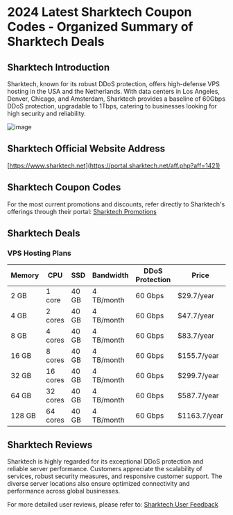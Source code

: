 # 2024 Latest Sharktech Coupon Codes - Organized Summary of Sharktech Deals

## Sharktech Introduction
Sharktech, known for its robust DDoS protection, offers high-defense VPS hosting in the USA and the Netherlands. With data centers in Los Angeles, Denver, Chicago, and Amsterdam, Sharktech provides a baseline of 60Gbps DDoS protection, upgradable to 1Tbps, catering to businesses looking for high security and reliability.

![image](https://github.com/barringtona60/Sharktech/assets/167672776/0c381ebf-b66c-4529-9b94-731ff95e8f11)

## Sharktech Official Website Address
[https://www.sharktech.net](https://portal.sharktech.net/aff.php?aff=1421)

## Sharktech Coupon Codes
For the most current promotions and discounts, refer directly to Sharktech's offerings through their portal:
[Sharktech Promotions](https://portal.sharktech.net/aff.php?aff=1421)

## Sharktech Deals

### VPS Hosting Plans
| Memory | CPU  | SSD  | Bandwidth | DDoS Protection | Price   | Purchase Link                                                                                  |
|--------|------|------|-----------|-----------------|---------|------------------------------------------------------------------------------------------------|
| 2 GB   | 1 core | 40 GB | 4 TB/month | 60 Gbps         | $29.7/year | [Buy Now](https://portal.sharktech.net/aff.php?aff=1421&pid=590&carttpl=cloud_cart_V2&configoption[1582]=10775&configoption[1579]=1&configoption[1576]=2&billingcycle=annually)  |
| 4 GB   | 2 cores | 40 GB | 4 TB/month | 60 Gbps         | $47.7/year | [Buy Now](https://portal.sharktech.net/aff.php?aff=1421&pid=590&carttpl=cloud_cart_V2&configoption[1582]=10776&configoption[1579]=2&configoption[1576]=4&billingcycle=annually) |
| 8 GB   | 4 cores | 40 GB | 4 TB/month | 60 Gbps         | $83.7/year | [Buy Now](https://portal.sharktech.net/aff.php?aff=1421&pid=590&carttpl=cloud_cart_V2&configoption[1582]=10777&configoption[1579]=4&configoption[1576]=8&billingcycle=annually) |
| 16 GB  | 8 cores | 40 GB | 4 TB/month | 60 Gbps         | $155.7/year | [Buy Now](https://portal.sharktech.net/aff.php?aff=1421&pid=590&carttpl=cloud_cart_V2&configoption[1582]=10778&configoption[1579]=8&configoption[1576]=16&billingcycle=annually) |
| 32 GB  | 16 cores| 40 GB | 4 TB/month | 60 Gbps         | $299.7/year | [Buy Now](https://portal.sharktech.net/aff.php?aff=1421&pid=590&carttpl=cloud_cart_V2&configoption[1582]=10779&configoption[1579]=16&configoption[1576]=32&billingcycle=annually) |
| 64 GB  | 32 cores| 40 GB | 4 TB/month | 60 Gbps         | $587.7/year | [Buy Now](https://portal.sharktech.net/aff.php?aff=1421&pid=590&carttpl=cloud_cart_V2&configoption[1582]=10780&configoption[1579]=32&configoption[1576]=64&billingcycle=annually) |
| 128 GB | 64 cores| 40 GB | 4 TB/month | 60 Gbps         | $1163.7/year | [Buy Now](https://portal.sharktech.net/aff.php?aff=1421&pid=590&carttpl=cloud_cart_V2&configoption[1582]=14967&configoption[1579]=64&configoption[1576]=128&billingcycle=annually) |

## Sharktech Reviews
Sharktech is highly regarded for its exceptional DDoS protection and reliable server performance. Customers appreciate the scalability of services, robust security measures, and responsive customer support. The diverse server locations also ensure optimized connectivity and performance across global businesses.

For more detailed user reviews, please refer to:
[Sharktech User Feedback](https://portal.sharktech.net/aff.php?aff=1421)
